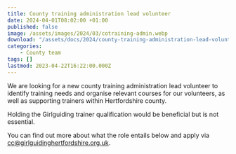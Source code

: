 ```yaml
---
title: County training administration lead volunteer
date: 2024-04-01T08:02:00 +01:00
published: false
image: /assets/images/2024/03/cotraining-admin.webp
download: "/assets/docs/2024/county-training-administration-lead-volunteer-role-description.pdf"
categories: 
    - County team
tags: []
lastmod: 2023-04-22T16:22:00.000Z
---
```

We are looking for a new county training administration lead volunteer to identify training needs and organise relevant courses for our volunteers, as well as supporting trainers within Hertfordshire county.

Holding the Girlguiding trainer qualification would be beneficial but is not essential.

You can find out more about what the role entails below and apply via <cc@girlguidinghertfordshire.org.uk>.
